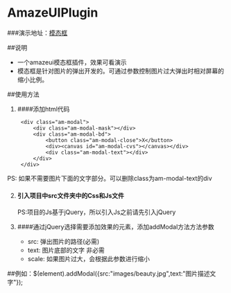 # AmazeUIPlugin
###演示地址：[模态框](http://121.43.106.56:91/)

##说明
- 一个amazeui模态框插件，效果可看演示
- 模态框是针对图片的弹出开发的。可通过参数控制图片过大弹出时相对屏幕的缩小比例。

##使用方法
1. ####添加html代码

    	<div class="am-modal">
			<div class="am-modal-mask"></div>
			<div class="am-modal-bd">
		   	 	<button class="am-modal-close">X</button>
				<div><canvas id="am-modal-cvs"></canvas></div>
				<div class="am-modal-text"></div>
			</div>
		</div>
PS: 如果不需要图片下面的文字部分。可以删除class为am-modal-text的div


2. #### 引入项目中src文件夹中的Css和Js文件

	PS:项目的Js基于jQuery，所以引入Js之前请先引入jQuery

3. ####通过jQuery选择需要添加效果的元素，添加addModal方法方法参数
	- src: 弹出图片的路径(必需)
	- text: 图片底部的文字 非必需
	- scale: 如果图片过大，会根据此参数进行缩小
	
##例如：$(element).addModal({src:"images/beauty.jpg",text:"图片描述文字"});


